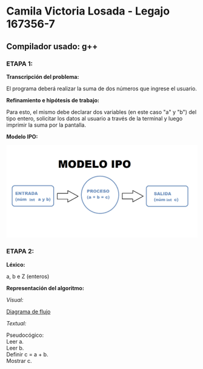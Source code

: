 # Camila Victoria Losada - Legajo 167356-7

## Compilador usado: g++

### ETAPA 1:

**Transcripción del problema:**

El programa deberá realizar la suma de dos números que ingrese el usuario.

**Refinamiento e hipótesis de trabajo:**

Para esto, el mismo debe declarar dos variables (en este caso "a" y "b") del tipo entero, solicitar los datos al usuario a través de la terminal y luego imprimir la suma por la pantalla.

**Modelo IPO:**

![Modelo IPO](https://github.com/closada/AED/blob/master/Imgs/MODELO%20IPO.png)

### ETAPA 2:

**Léxico:**

a, b e Z (enteros)

**Representación del algoritmo:**

*Visual:*

[Diagrama de flujo](https://github.com/closada/AED/blob/master/Imgs/DIAGRAMA%20DE%20FLUJO.png)

*Textual:*

Pseudocógico:  
Leer a.  
Leer b.  
Definir c = a + b.  
Mostrar c.    

